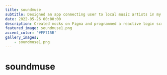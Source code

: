 ```yaml
---
title: soundmuse
subtitle: Designed an app connecting user to local music artists in my spare time.
date: 2022-05-26 00:00:00
description: Created mocks on Figma and programmed a reactive login screen with Firebase Authentication and Spotify API using Swift.
featured_image: soundmuse1.png
accent_color: '#FF715B'
gallery_images:
    - soundmuse1.png
---
```

# soundmuse
<img src="{{ '/images/projects/soundmuse1.png' }}" alt="">

<img src="{{ '/images/projects/soundmuse2.png' }}" alt="">

